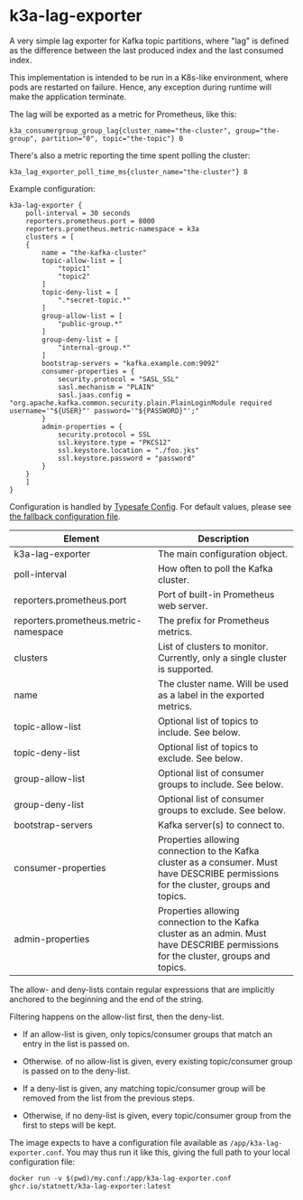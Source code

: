 # k3a-lag-exporter

A very simple lag exporter for Kafka topic partitions, where "lag" is
defined as the difference between the last produced index and the last
consumed index.

This implementation is intended to be run in a K8s-like environment,
where pods are restarted on failure. Hence, any exception during
runtime will make the application terminate.

The lag will be exported as a metric for Prometheus, like this:

```text
k3a_consumergroup_group_lag{cluster_name="the-cluster", group="the-group", partition="0", topic="the-topic"} 0
```

There's also a metric reporting the time spent polling the cluster:

```text
k3a_lag_exporter_poll_time_ms{cluster_name="the-cluster"} 8
```

Example configuration:

```text
k3a-lag-exporter {
    poll-interval = 30 seconds
    reporters.prometheus.port = 8000
    reporters.prometheus.metric-namespace = k3a
    clusters = [
    {
        name = "the-kafka-cluster"
        topic-allow-list = [
            "topic1"
            "topic2"
        ]
        topic-deny-list = [
            ".*secret-topic.*"
        ]
        group-allow-list = [
            "public-group.*"
        ]
        group-deny-list = [
            "internal-group.*"
        ]
        bootstrap-servers = "kafka.example.com:9092"
        consumer-properties = {
            security.protocol = "SASL_SSL"
            sasl.mechanism = "PLAIN"
            sasl.jaas.config = "org.apache.kafka.common.security.plain.PlainLoginModule required username='"${USER}"' password='"${PASSWORD}"';"
        }
        admin-properties = {
            security.protocol = SSL
            ssl.keystore.type = "PKCS12"
            ssl.keystore.location = "./foo.jks"
            ssl.keystore.password = "password"
        }
    }
    ]
}
```

Configuration is handled by [Typesafe
Config](https://github.com/lightbend/config). For default values,
please see [the fallback configuration
file](https://github.com/statnett/k3a-lag-exporter/blob/main/src/main/resources/reference.conf).

| Element                               | Description                                                                                                                           |
|---------------------------------------|---------------------------------------------------------------------------------------------------------------------------------------|
| k3a-lag-exporter                      | The main configuration object.                                                                                                        |
| poll-interval                         | How often to poll the Kafka cluster.                                                                                                  |
| reporters.prometheus.port             | Port of built-in Prometheus web server.                                                                                               |
| reporters.prometheus.metric-namespace | The prefix for Prometheus metrics.                                                                                                    |
| clusters                              | List of clusters to monitor. Currently, only a single cluster is supported.                                                           |
| name                                  | The cluster name. Will be used as a label in the exported metrics.                                                                    |
| topic-allow-list                      | Optional list of topics to include. See below.                                                                                        |
| topic-deny-list                       | Optional list of topics to exclude. See below.                                                                                        |
| group-allow-list                      | Optional list of consumer groups to include. See below.                                                                               |
| group-deny-list                       | Optional list of consumer groups to exclude. See below.                                                                               |
| bootstrap-servers                     | Kafka server(s) to connect to.                                                                                                        |
| consumer-properties                   | Properties allowing connection to the Kafka cluster as a consumer. Must have DESCRIBE permissions for the cluster, groups and topics. |
| admin-properties                      | Properties allowing connection to the Kafka cluster as an admin. Must have DESCRIBE permissions for the cluster, groups and topics.   |

The allow- and deny-lists contain regular expressions that are
implicitly anchored to the beginning and the end of the string.

Filtering happens on the allow-list first, then the deny-list.

* If an allow-list is given, only topics/consumer groups that match an
  entry in the list is passed on.

* Otherwise. of no allow-list is given, every existing topic/consumer
  group is passed on to the deny-list.

* If a deny-list is given, any matching topic/consumer group will be
  removed from the list from the previous steps.

* Otherwise, if no deny-list is given, every topic/consumer group from
  the first to steps will be kept.

The image expects to have a configuration file available as
`/app/k3a-lag-exporter.conf`. You may thus run it like this, giving
the full path to your local configuration file:

```shell
docker run -v $(pwd)/my.conf:/app/k3a-lag-exporter.conf ghcr.io/statnett/k3a-lag-exporter:latest
```
